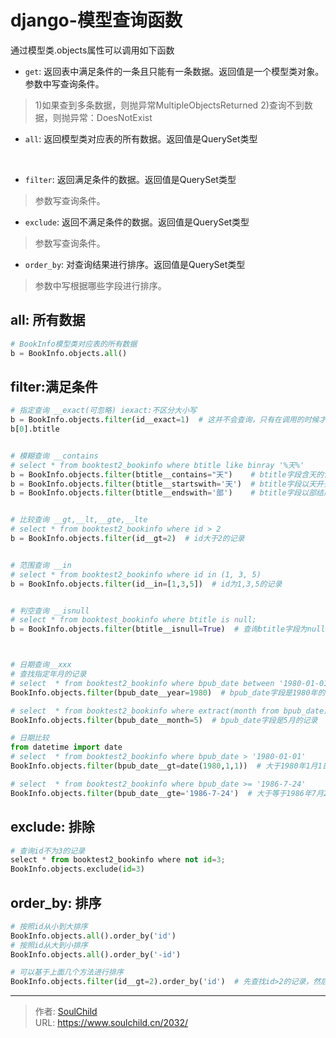 # django-模型查询函数

<!--more-->
通过模型类.objects属性可以调用如下函数
- `get`:
返回表中满足条件的一条且只能有一条数据。返回值是一个模型类对象。参数中写查询条件。
>1)如果查到多条数据，则抛异常MultipleObjectsReturned
>2)查询不到数据，则抛异常：DoesNotExist

- `all`: 返回模型类对应表的所有数据。返回值是QuerySet类型
<br>

- `filter`: 返回满足条件的数据。返回值是QuerySet类型
> 参数写查询条件。

- `exclude`: 返回不满足条件的数据。返回值是QuerySet类型
> 参数写查询条件。

- `order_by`: 对查询结果进行排序。返回值是QuerySet类型
> 参数中写根据哪些字段进行排序。


## all: 所有数据
```python
# BookInfo模型类对应表的所有数据
b = BookInfo.objects.all()
```

## filter:满足条件
```python
# 指定查询 __exact(可忽略) iexact:不区分大小写
b = BookInfo.objects.filter(id__exact=1)  # 这并不会查询，只有在调用的时候才会真正查询
b[0].btitle


# 模糊查询 __contains
# select * from booktest2_bookinfo where btitle like binray '%天%'
b = BookInfo.objects.filter(btitle__contains="天")    # btitle字段含天的记录
b = BookInfo.objects.filter(btitle__startswith='天')  # btitle字段以天开头的记录
b = BookInfo.objects.filter(btitle__endswith='部')    # btitle字段以部结尾的记录


# 比较查询 __gt,__lt,__gte,__lte
# select * from booktest2_bookinfo where id > 2
b = BookInfo.objects.filter(id__gt=2)  # id大于2的记录


# 范围查询 __in
# select * from booktest2_bookinfo where id in (1, 3, 5)
b = BookInfo.objects.filter(id__in=[1,3,5])  # id为1,3,5的记录


# 判空查询 __isnull
# select * from booktest_bookinfo where btitle is null;
b = BookInfo.objects.filter(btitle__isnull=True)  # 查询btitle字段为null的记录



# 日期查询__xxx
# 查找指定年月的记录
# select  * from booktest2_bookinfo where bpub_date between '1980-01-01' and '1980-12-31'
BookInfo.objects.filter(bpub_date__year=1980)  # bpub_date字段是1980年的记录

# select  * from booktest2_bookinfo where extract(month from bpub_date) = 5
BookInfo.objects.filter(bpub_date__month=5)  # bpub_date字段是5月的记录

# 日期比较
from datetime import date
# select  * from booktest2_bookinfo where bpub_date > '1980-01-01'
BookInfo.objects.filter(bpub_date__gt=date(1980,1,1))  # 大于1980年1月1日的记录

# select  * from booktest2_bookinfo where bpub_date >= '1986-7-24'
BookInfo.objects.filter(bpub_date__gte='1986-7-24')  # 大于等于1986年7月24日的记录

```

## exclude: 排除

```python
# 查询id不为3的记录
select * from booktest2_bookinfo where not id=3;
BookInfo.objects.exclude(id=3)
```

## order_by: 排序
```python
# 按照id从小到大排序
BookInfo.objects.all().order_by('id')
# 按照id从大到小排序
BookInfo.objects.all().order_by('-id')

# 可以基于上面几个方法进行排序
BookInfo.objects.filter(id__gt=2).order_by('id')  # 先查找id>2的记录，然后在根据id排序

```


---

> 作者: [SoulChild](https://www.soulchild.cn)  
> URL: https://www.soulchild.cn/2032/  

